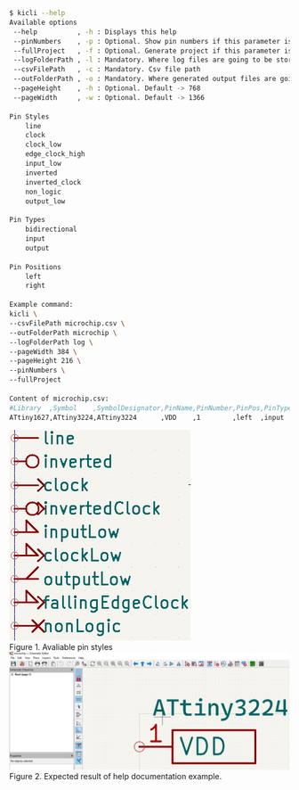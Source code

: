```bash
$ kicli --help
Available options
 --help          , -h : Displays this help
 --pinNumbers    , -p : Optional. Show pin numbers if this parameter is passed.
 --fullProject   , -f : Optional. Generate project if this parameter is passed. Otherwise just library
 --logFolderPath , -l : Mandatory. Where log files are going to be stored.
 --csvFilePath   , -c : Mandatory. Csv file path
 --outFolderPath , -o : Mandatory. Where generated output files are going to be stored.
 --pageHeight    , -h : Optional. Default -> 768 
 --pageWidth     , -w : Optional. Default -> 1366 

Pin Styles
    line
    clock
    clock_low
    edge_clock_high
    input_low
    inverted
    inverted_clock
    non_logic
    output_low

Pin Types
    bidirectional
    input
    output

Pin Positions
    left
    right

Example command:
kicli \
--csvFilePath microchip.csv \
--outFolderPath microchip \
--logFolderPath log \
--pageWidth 384 \
--pageHeight 216 \
--pinNumbers \
--fullProject

Content of microchip.csv:
#Library  ,Symbol    ,SymbolDesignator,PinName,PinNumber,PinPos,PinType,PinStyle,Nodes
ATtiny1627,ATtiny3224,ATtiny3224      ,VDD    ,1        ,left  ,input  ,line    ,     
```  
![PinStyles](./img/pinStyles.PNG "PinStyles")  
Figure 1. Avaliable pin styles  
![ExpectedResult](./img/attiny3224kicliHelpExpected.PNG "ExpectedResult")  
Figure 2. Expected result of help documentation example.
